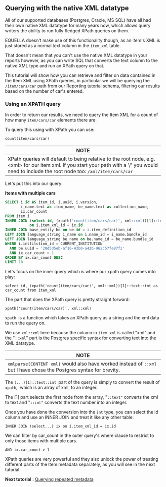 ## Querying with the native XML datatype

All of our supported databases (Postgres, Oracle, MS SQL) have all had their own native XML 
datatype for many years now, which allows query writers the ability to run fully fledged 
XPath queries on them.

EQUELLA doesn't make use of this functionality though, as an item's XML is just stored as 
a normal text column in the `item_xml` table.

That doesn't mean that you can't use the native XML datatype in your reports however, 
as you can write SQL that converts the text column to the native XML type and run an 
XPath query on that.

This tutorial will show how you can retrieve and filter on data contained in the Item 
XML using XPath queries, in particular we will be querying the `/item/cars/car` path 
from our [Reporting tutorial schema](ReportingTutorialSchema.md), filtering our results 
based on the number of car's entered.

### Using an XPATH query

In order to return our results, we need to query the Item XML for a count of how many 
`item/cars/car` elements there are.

To query this using with XPath you can use:

`count(item/cars/car)`

NOTE|
---|
XPath queries will default to being relative to the root node, e.g. &lt;xml&gt; for our item xml. If you start your path with a '/' you would need to include the root node too: `/xml/item/cars/car`|

Let's put this into our query:

**Items with multiple cars**

```sql
SELECT i.id AS item_id, i.uuid, i.version, 
       i_name.text as item_name, be_name.text as collection_name,
       ix.car_count
FROM item i 
INNER JOIN (select id, (xpath('count(item/cars/car)', xml::xml))[1]::text::int as car_count from item_xml) ix 
           on i.item_xml_id = ix.id
INNER JOIN base_entity be on be.id = i.item_definition_id
LEFT JOIN language_string i_name on i.name_id = i_name.bundle_id
LEFT JOIN language_string be_name on be.name_id = be_name.bundle_id
WHERE i.institution_id = CURRENT_INSTITUTION
  AND be.uuid = '20d5d5eb-af16-43b0-a42b-962c57fe87f2'
  AND ix.car_count > 1
ORDER BY ix.car_count DESC
LIMIT 10
```

Let's focus on the inner query which is where our xpath query comes into play:

`select id, (xpath('count(item/cars/car)', xml::xml))[1]::text::int as car_count from item_xml`

The part that does the XPath query is pretty straight forward:

`xpath('count(item/cars/car)', xml::xml)`

`xpath `is a function which takes an XPath query as a string and the xml data to run the 
query on.

We use `xml::xml` here because the column in `item_xml` is called "xml" and the "`::xml`" 
part is the Postgres specific syntax for converting text into the XML datatype.

NOTE|
---|
`xmlparse(CONTENT xml)` would also have worked instead of `::xml` but I have chose the Postgres syntax for brevity.|

The `(...)[1]::text::int `part of the query is simply to convert the result of `xpath`, 
which is an array of xml, to an integer.

The \[1\] part selects the first node from the array, "`::text"` converts the xml to 
text and "`::int"` converts the text number into an integer.

Once you have done the conversion into the `int` type, you can select the id column and 
use an INNER JOIN and treat it like any other table:

`INNER JOIN (select...) ix on i.item_xml_id = ix.id`

We can filter by car\_count in the outer query's where clause to restrict to only those 
items with multiple cars.

`AND ix.car_count > 1`

XPath queries are very powerful and they also unlock the power of treating different 
parts of the Item metadata separately, as you will see in the next tutorial.

**Next tutorial** : [Querying repeated metadata](RepeatedMetadata.md)